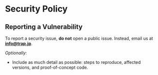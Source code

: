 # Security Policy

## Reporting a Vulnerability

To report a security issue, **do not** open a public issue.
Instead, email us at **info@trap.jp**.  

_Optionally_:
- Include as much detail as possible: steps to reproduce, affected versions, and proof-of-concept code.
